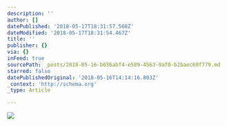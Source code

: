 ```yaml
---
description: ''
author: []
datePublished: '2018-05-17T18:31:57.568Z'
dateModified: '2018-05-17T18:31:54.467Z'
title: ''
publisher: {}
via: {}
inFeed: true
sourcePath: _posts/2018-05-16-b036abf4-e589-4563-9af0-b2baec60f779.md
starred: false
datePublishedOriginal: '2018-05-16T14:14:16.803Z'
_context: 'http://schema.org'
_type: Article

---
```

![](https://the-grid-user-content.s3-us-west-2.amazonaws.com/ce093576-eb7f-49ee-be65-9fa47d706d5b.jpg)